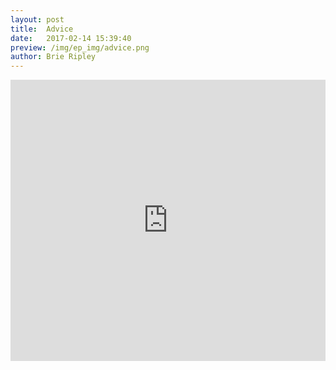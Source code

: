 ```yaml
---
layout: post
title:  Advice
date:   2017-02-14 15:39:40
preview: /img/ep_img/advice.png
author: Brie Ripley
---
```


<iframe width="100%" height="450" scrolling="no" frameborder="no" src="https://w.soundcloud.com/player/?url=https%3A//api.soundcloud.com/tracks/308154408&amp;auto_play=false&amp;hide_related=false&amp;show_comments=true&amp;show_user=true&amp;show_reposts=false&amp;visual=true"></iframe>